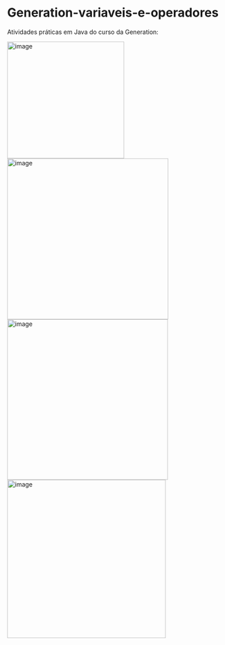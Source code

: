 # Generation-variaveis-e-operadores

Atividades práticas em Java do curso da Generation:

<img width="270" alt="image" src="https://user-images.githubusercontent.com/102387476/231856136-20958b40-931c-4f18-8660-df869ae8197a.png">

<img width="372" alt="image" src="https://user-images.githubusercontent.com/102387476/231856297-b97d349c-90d8-41b7-bdb1-c24fcffc6e63.png">

<img width="371" alt="image" src="https://user-images.githubusercontent.com/102387476/231856402-f84fb425-450a-47c2-b8e3-7e9c6a9b2f2a.png">

<img width="366" alt="image" src="https://user-images.githubusercontent.com/102387476/231856544-43431348-a527-4b96-ad47-41f678c4afe6.png">

